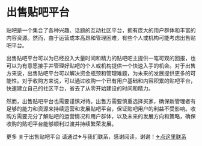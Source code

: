 # 出售贴吧平台

贴吧是一个集合了各种兴趣、话题的互动社区平台，拥有庞大的用户群体和丰富的内容资源。然而，由于运营成本高昂和管理困难，有些个人或机构可能考虑出售贴吧平台。

出售贴吧平台可以为已经投入大量时间和精力的贴吧吧主提供一笔可观的回报，也可以为有意愿接手并管理好贴吧的个人或机构提供一个快速入手的机会。对于出售方来说，出售贴吧平台可以解决资金瓶颈和管理难题，为未来的发展提供更多的可能性。对于收购方来说，可以通过收购一个已有用户基础和内容积累的贴吧平台，快速建立自己的社区平台，省去了从零开始建设的时间和精力。

然而，出售贴吧平台也需要谨慎对待。出售方需要慎重选择买家，确保新管理者有足够的能力和资源来持续运营和发展贴吧平台，保证贴吧用户的利益不受影响。收购方需要充分了解贴吧的运营情况和用户群体，以及未来的发展方向和策略，确保收购的贴吧平台能够顺利过渡并持续繁荣发展。

更多 关于出售贴吧平台 请通过✈与我们联系，感谢阅读，谢谢！[✈点这里联系](https://lm.k02.cc)